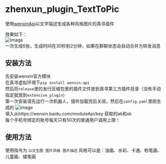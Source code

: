 # zhenxun_plugin_TextToPic
使用[wenxinApi](https://wenxin.baidu.com/moduleApi/ernieVilg)以文字描述生成各种风格图片的真寻插件  

效果如下：  
![image](https://user-images.githubusercontent.com/47291058/188303503-c1c742e6-f02c-4279-acf9-ce75db624902.png)  
一次生成6张，生成时间在30秒到2分钟，如果在群聊状态会自动合并为转发消息  

## 安装方法  
先安装wenxin官方模块  
在真寻虚拟环境下`pip install wenxin-api`  
然后将`release`里的发行压缩包里的插件文件放到真寻第三方插件目录（没有手动指定就放到`extensive_plugin`）  
第一次安装请先运行一次机器人，插件加载完后关闭，然后在`config.yaml`里刚生成的  ![image](https://user-images.githubusercontent.com/47291058/188303838-dee6e862-9641-467d-8459-e5f2fb3cbc02.png)  
填入从https://wenxin.baidu.com/moduleApi/key 获取的ak和sk  
每个手机号绑定的账号每天只有50次的普通用户调用上限！


## 使用方法
使用指令为 `以文生图 图片风格 图片描述` 风格可以是：油画、水彩、卡通、粉笔画、儿童画、蜡笔画  
